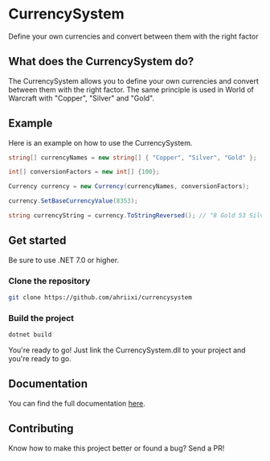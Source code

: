 # CurrencySystem
Define your own currencies and convert between them with the right factor

## What does the CurrencySystem do?
The CurrencySystem allows you to define your own currencies and convert between them with the right factor. The same principle is used in World of Warcraft with "Copper", "Silver" and "Gold".

## Example
Here is an example on how to use the CurrencySystem.

```cs
string[] currencyNames = new string[] { "Copper", "Silver", "Gold" };

int[] conversionFactors = new int[] {100};

Currency currency = new Currency(currencyNames, conversionFactors);

currency.SetBaseCurrencyValue(8353);

string currencyString = currency.ToStringReversed(); // "8 Gold 53 Silver 0 Copper"
```

## Get started
Be sure to use .NET 7.0 or higher.

### Clone the repository
```bash
git clone https://github.com/ahriixi/currencysystem
```

### Build the project
```bash
dotnet build
```

You're ready to go! Just link the CurrencySystem.dll to your project and you're ready to go.

## Documentation
You can find the full documentation [here](https://github.com/Ahriixi/CurrencySystem/wiki).

## Contributing
Know how to make this project better or found a bug? Send a PR!
